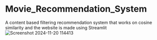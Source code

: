# Movie_Recommendation_System
A content based filtering recommendation system that works on cosine similarity and the website is made using Streamlit
![Screenshot 2024-11-20 114413](https://github.com/user-attachments/assets/cb91f88a-213f-4a1d-a7e1-1843dd94f862)
